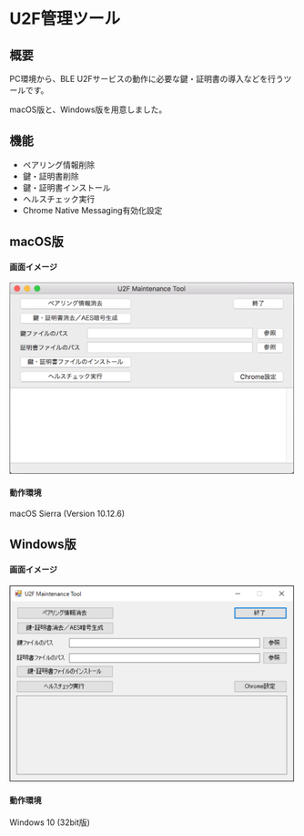 # U2F管理ツール

## 概要
PC環境から、BLE U2Fサービスの動作に必要な鍵・証明書の導入などを行うツールです。

macOS版と、Windows版を用意しました。

## 機能
* ペアリング情報削除
* 鍵・証明書削除
* 鍵・証明書インストール
* ヘルスチェック実行
* Chrome Native Messaging有効化設定

## macOS版

#### 画面イメージ
<img src="../assets/0001.png" width="500">

#### 動作環境
macOS Sierra (Version 10.12.6)

## Windows版

#### 画面イメージ
<img src="../assets/0002.png" width="500">

#### 動作環境
Windows 10 (32bit版)
